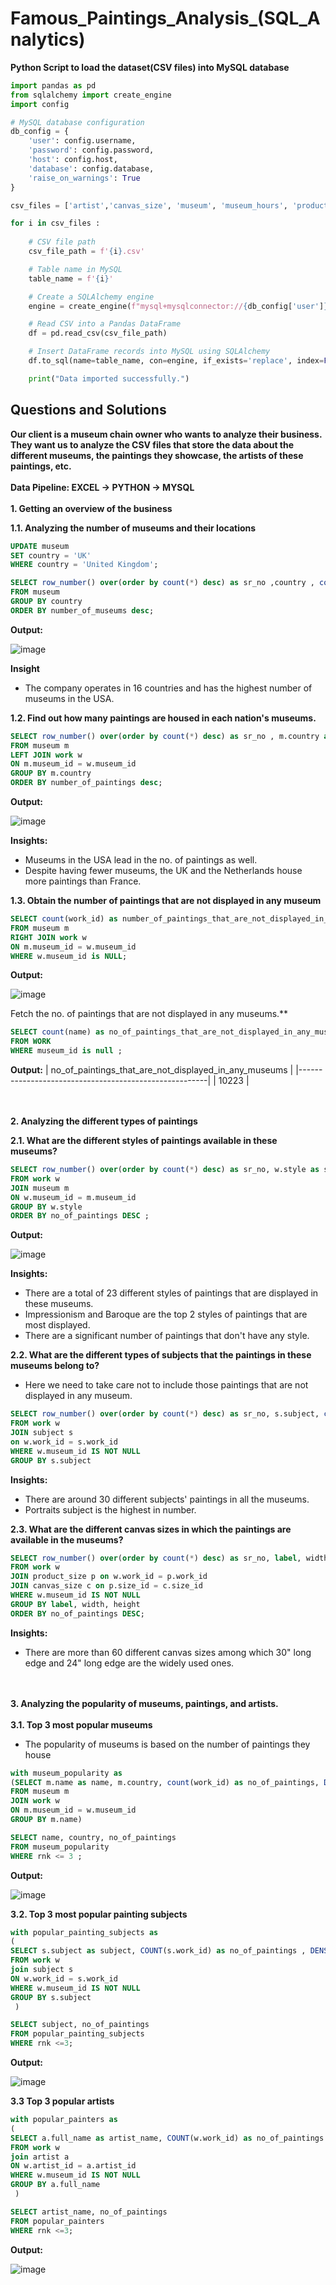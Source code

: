 # Famous_Paintings_Analysis_(SQL_Analytics)

**Python Script to load the dataset(CSV files) into MySQL database**

````PYTHON
import pandas as pd
from sqlalchemy import create_engine
import config

# MySQL database configuration
db_config = {
    'user': config.username,
    'password': config.password,
    'host': config.host,
    'database': config.database,
    'raise_on_warnings': True
}

csv_files = ['artist','canvas_size', 'museum', 'museum_hours', 'product_size', 'subject', 'work' ]

for i in csv_files :
    
    # CSV file path
    csv_file_path = f'{i}.csv'

    # Table name in MySQL
    table_name = f'{i}'

    # Create a SQLAlchemy engine
    engine = create_engine(f"mysql+mysqlconnector://{db_config['user']}:{db_config['password']}@{db_config['host']}/{db_config['database']}")

    # Read CSV into a Pandas DataFrame
    df = pd.read_csv(csv_file_path)

    # Insert DataFrame records into MySQL using SQLAlchemy
    df.to_sql(name=table_name, con=engine, if_exists='replace', index=False)

    print("Data imported successfully.")
````

## Questions and Solutions
**Our client is a museum chain owner who wants to analyze their business. They want us to analyze the CSV files that store the data about the different museums, the paintings they showcase, the artists of these paintings, etc.** 
\
\
**Data Pipeline: EXCEL -> PYTHON -> MYSQL**
\
\
**1. Getting an overview of the business**

**1.1. Analyzing the number of museums and their locations**

````SQL
UPDATE museum
SET country = 'UK'
WHERE country = 'United Kingdom';
````

````SQL
SELECT row_number() over(order by count(*) desc) as sr_no ,country , count(*) as number_of_museums
FROM museum
GROUP BY country
ORDER BY number_of_museums desc;
````

**Output:**

![image](https://github.com/Mangeshgp14/Famous_Paintings_Analysis_-SQL_Analytics-/assets/107695842/218c4830-34b6-4220-a7c0-2f3ccdf6b13c)



**Insight**
- The company operates in 16 countries and has the highest number of museums in the USA.

**1.2. Find out how many paintings are housed in each nation's museums.**

````SQL
SELECT row_number() over(order by count(*) desc) as sr_no , m.country as country , count(work_id) as number_of_paintings
FROM museum m
LEFT JOIN work w
ON m.museum_id = w.museum_id
GROUP BY m.country
ORDER BY number_of_paintings desc;
````
**Output:**

![image](https://github.com/Mangeshgp14/Famous_Paintings_Analysis_-SQL_Analytics-/assets/107695842/c869ca00-809c-478d-8648-751d787c10cd)

**Insights:**
- Museums in the USA lead in the no. of paintings as well.
- Despite having fewer museums, the UK and the Netherlands house more paintings than France.

**1.3. Obtain the number of paintings that are not displayed in any museum**

````SQL
SELECT count(work_id) as number_of_paintings_that_are_not_displayed_in_museum
FROM museum m
RIGHT JOIN work w
ON m.museum_id = w.museum_id
WHERE w.museum_id is NULL;
````

**Output:**

![image](https://github.com/Mangeshgp14/Famous_Paintings_Analysis_-SQL_Analytics-/assets/107695842/24f0ac3c-e237-4a24-b55e-23b64147d6ba)



Fetch the no. of paintings that are not displayed in any museums.**

````SQL
SELECT count(name) as no_of_paintings_that_are_not_displayed_in_any_museums
FROM WORK 
WHERE museum_id is null ;
````
**Output:**
| no_of_paintings_that_are_not_displayed_in_any_museums |
|-------------------------------------------------------|
| 10223                                                 |

\
\
**2. Analyzing the different types of paintings**

**2.1. What are the different styles of paintings available in these museums?**

````SQL
SELECT row_number() over(order by count(*) desc) as sr_no, w.style as styles, count(*) as no_of_paintings
FROM work w
JOIN museum m
ON w.museum_id = m.museum_id
GROUP BY w.style
ORDER BY no_of_paintings DESC ;
````

**Output:**

![image](https://github.com/Mangeshgp14/Famous_Paintings_Analysis_-SQL_Analytics-/assets/107695842/511da7c3-e8eb-44ea-a278-e60a7d28289e)


**Insights:**
- There are a total of 23 different styles of paintings that are displayed in these museums.
- Impressionism and Baroque are the top 2 styles of paintings that are most displayed.
- There are a significant number of paintings that don't have any style.


**2.2. What are the different types of subjects that the paintings in these museums belong to?**
- Here we need to take care not to include those paintings that are not displayed in any museum.

````SQL
SELECT row_number() over(order by count(*) desc) as sr_no, s.subject, count(*) as no_of_paintings
FROM work w
JOIN subject s
on w.work_id = s.work_id
WHERE w.museum_id IS NOT NULL
GROUP BY s.subject
````
**Insights:**
- There are around 30 different subjects' paintings in all the museums.
- Portraits subject is the highest in number.

**2.3. What are the different canvas sizes in which the paintings are available in the museums?**

````SQL
SELECT row_number() over(order by count(*) desc) as sr_no, label, width, height, count(w.work_id) as no_of_paintings
FROM work w
JOIN product_size p on w.work_id = p.work_id
JOIN canvas_size c on p.size_id = c.size_id
WHERE w.museum_id IS NOT NULL
GROUP BY label, width, height
ORDER BY no_of_paintings DESC;
````

**Insights:**
- There are more than 60 different canvas sizes among which 30" long edge and 24" long edge are the widely used ones.

\
\
**3. Analyzing the popularity of museums, paintings, and artists.**
\
\
**3.1. Top 3 most popular museums**
- The popularity of museums is based on the number of paintings they house

````SQL
with museum_popularity as
(SELECT m.name as name, m.country, count(work_id) as no_of_paintings, DENSE_RANK() OVER(ORDER BY COUNT(work_id) DESC) as rnk
FROM museum m
JOIN work w
ON m.museum_id = w.museum_id
GROUP BY m.name)

SELECT name, country, no_of_paintings
FROM museum_popularity
WHERE rnk <= 3 ;
````

**Output:**

![image](https://github.com/Mangeshgp14/Famous_Paintings_Analysis_-SQL_Analytics-/assets/107695842/807ae4f9-4d4f-45bd-b673-052ef57a882f)

**3.2. Top 3 most popular painting subjects**

````SQL
with popular_painting_subjects as 
(
SELECT s.subject as subject, COUNT(s.work_id) as no_of_paintings , DENSE_RANK() over( order by count(s.work_id) DESC ) as rnk
FROM work w 
join subject s
ON w.work_id = s.work_id
WHERE w.museum_id IS NOT NULL
GROUP BY s.subject 
 )

SELECT subject, no_of_paintings 
FROM popular_painting_subjects
WHERE rnk <=3;
````

**Output:**

![image](https://github.com/Mangeshgp14/Famous_Paintings_Analysis_-SQL_Analytics-/assets/107695842/461a0853-428b-447a-88bd-5fab5ca0d735)

**3.3 Top 3 popular artists**

````SQL
with popular_painters as 
(
SELECT a.full_name as artist_name, COUNT(w.work_id) as no_of_paintings , DENSE_RANK() over( order by count(w.work_id) DESC ) as rnk
FROM work w 
join artist a
ON w.artist_id = a.artist_id
WHERE w.museum_id IS NOT NULL
GROUP BY a.full_name 
 )

SELECT artist_name, no_of_paintings 
FROM popular_painters
WHERE rnk <=3;
````

**Output:**

![image](https://github.com/Mangeshgp14/Famous_Paintings_Analysis_-SQL_Analytics-/assets/107695842/f28e5973-47c3-4c94-9a46-4ea5655bab54)

